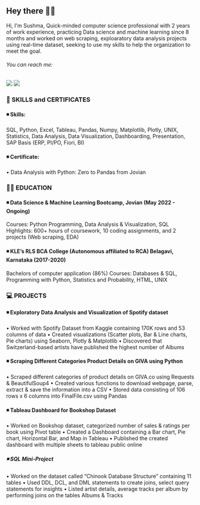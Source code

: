 ## Hey there 🙋‍♀️

Hi, I'm Sushma, Quick-minded computer science professional with 2 years of work experience, practicing Data science and machine learning since 8 months and worked on web scraping, exploaratory data analysis projects using real-time dataset, seeking to use my skills to help the organization to meet the goal.

###### You can reach me:
[<img src="https://i.imgur.com/vPj8Kji.jpg">](https://www.linkedin.com/in/sushma-bhavikatti/)
[<img src="https://i.imgur.com/15x0rYY.jpg">](https://medium.com/@sushmamb)

### 🔖 SKILLS and CERTIFICATES
#### ◾ Skills: 
SQL, Python, Excel, Tableau, Pandas, Numpy, Matplotlib, Plotly, UNIX, Statistics, Data Analysis, Data Visualization, Dashboarding, Presentation, SAP Basis (ERP, PI/PO, Fiori, BI)
#### ◾ Certificate: 
 • Data Analysis with Python: Zero to Pandas from Jovian

### 👩‍🎓 EDUCATION

#### ◾ Data Science & Machine Learning Bootcamp, Jovian (May 2022 - Ongoing)
Courses: Python Programming, Data Analysis & Visualization, SQL
Highlights: 600+ hours of coursework, 10 coding assignments, and 2 projects (Web scraping, EDA)

#### ◾ KLE’s RLS BCA College (Autonomous affiliated to RCA) Belagavi, Karnataka (2017-2020)
Bachelors of computer application (86%)
Courses: Databases & SQL, Programming with Python, Statistics and Probability, HTML, UNIX

### 💻 PROJECTS
#### ◾ Exploratory Data Analysis and Visualization of Spotify dataset
• Worked with Spotify Dataset from Kaggle containing 170K rows and 53 columns of data
• Created visualizations (Scatter plots, Bar & Line charts, Pie charts) using Seaborn, Plotly & Matplotlib
• Discovered that Switzerland-based artists have published the highest number of Albums

#### ◾ Scraping Different Categories Product Details on GIVA using Python
• Scraped different categories of product details on GIVA.co using Requests & BeautifulSoup4
• Created various functions to download webpage, parse, extract & save the information into a CSV
• Stored data consisting of 106 rows x 6 columns into FinalFile.csv using Pandas

#### ◾ Tableau Dashboard for Bookshop Dataset
• Worked on Bookshop dataset, categorized number of sales  & ratings per book using Pivot table
• Created a Dashboard containing a Bar chart, Pie chart, Horizontal Bar, and Map in Tableau
• Published the created dashboard with multiple sheets to tableau public online 

##### ◾ SQL Mini-Project
• Worked on the dataset called “Chinook Database Structure” containing 11 tables
• Used DDL, DCL, and DML statements to create joins, select query statements for insights 
• Listed artist details, average tracks per album by performing joins on the tables Albums & Tracks


<!--
**Sushmamb9/Sushmamb9** is a ✨ _special_ ✨ repository because its `README.md` (this file) appears on your GitHub profile.

Here are some ideas to get you started:

- 🔭 I’m currently working on ...
- 🌱 I’m currently learning ...
- 👯 I’m looking to collaborate on ...
- 🤔 I’m looking for help with ...
- 💬 Ask me about ...
- 📫 How to reach me: ...
- 😄 Pronouns: ...
- ⚡ Fun fact: ...
-->
